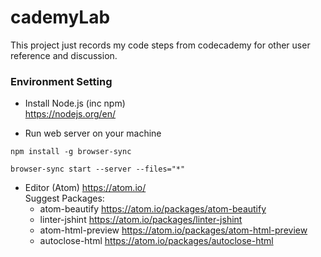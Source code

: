 # cademyLab
This project just records my code steps from codecademy for other user reference and discussion.
### Environment Setting
- Install Node.js (inc npm)<br>
https://nodejs.org/en/

- Run web server on your machine
```
npm install -g browser-sync
```
```
browser-sync start --server --files="*"
```

- Editor (Atom) https://atom.io/<BR>
Suggest Packages:
  - atom-beautify https://atom.io/packages/atom-beautify
  - linter-jshint https://atom.io/packages/linter-jshint
  - atom-html-preview https://atom.io/packages/atom-html-preview
  - autoclose-html https://atom.io/packages/autoclose-html
